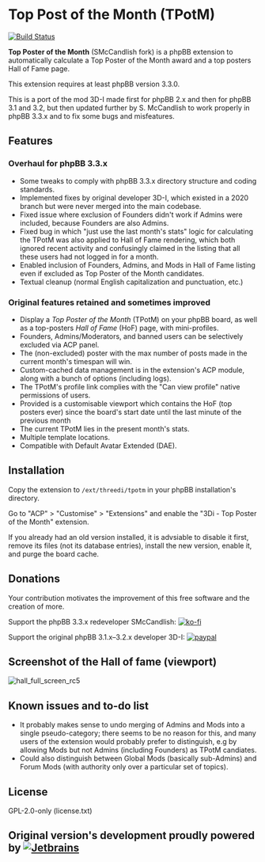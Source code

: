 # Top Post of the Month (TPotM)
[![Build Status](https://travis-ci.org/3D-I/tpotm.svg)](https://travis-ci.org/3D-I/tpotm)

**Top Poster of the Month** (SMcCandlish fork) is a phpBB extension to automatically calculate a Top Poster of the Month award and a top posters Hall of Fame page.

This extension requires at least phpBB version 3.3.0.

This is a port of the mod 3D-I made first for phpBB 2.x and then for phpBB 3.1 and 3.2, but then updated further by S. McCandlish to work properly in phpBB 3.3.x and to fix some bugs and misfeatures.

## Features
### Overhaul for phpBB 3.3.x

- Some tweaks to comply with phpBB 3.3.x directory structure and coding standards.
- Implemented fixes by original developer 3D-I, which existed in a 2020 branch but were never merged into the main codebase.
- Fixed issue where exclusion of Founders didn't work if Admins were included, because Founders are also Admins.
- Fixed bug in which "just use the last month's stats" logic for calculating the TPotM was also applied to Hall of Fame rendering, which both ignored recent activity and confusingly claimed in the listing that all these users had not logged in for a month.
- Enabled inclusion of Founders, Admins, and Mods in Hall of Fame listing even if excluded as Top Poster of the Month candidates.
- Textual cleanup (normal English capitalization and punctuation, etc.)

### Original features retained and sometimes improved

- Display a _Top Poster of the Month_ (TPotM) on your phpBB board, as well as a top-posters _Hall of Fame_ (HoF) page, with mini-profiles.
- Founders, Admins/Moderators, and banned users can be selectively excluded via ACP panel.
- The (non-excluded) poster with the max number of posts made in the current month's timespan will win.
- Custom-cached data management is in the extension's ACP module, along with a bunch of options (including logs).
- The TPotM's profile link complies with the "Can view profile" native permissions of users.
- Provided is a customisable viewport which contains the HoF (top posters ever) since the board's start date until the last minute of the previous month
- The current TPotM lies in the present month's stats.
- Multiple template locations.
- Compatible with Default Avatar Extended (DAE).

## Installation

Copy the extension to `/ext/threedi/tpotm` in your phpBB installation's directory.

Go to "ACP" &gt; "Customise" &gt; "Extensions" and enable the "3Di - Top Poster of the Month" extension.

If you already had an old version installed, it is advsiable to disable it first, remove its files (not its database entries), install the new version, enable it, and purge the board cache.

## Donations
Your contribution motivates the improvement of this free software and the creation of more.

Support the phpBB 3.3.x redeveloper SMcCandlish: [![ko-fi](https://ko-fi.com/img/githubbutton_sm.svg)](https://ko-fi.com/SMcCandlish)

Support the original phpBB 3.1.x–3.2.x developer 3D-I: [![paypal](https://www.paypalobjects.com/en_US/GB/i/btn/btn_donateCC_LG.gif)](https://www.paypal.com/cgi-bin/webscr?cmd=_s-xclick&hosted_button_id=ZLN6KTV2WQSRN)

## Screenshot of the Hall of fame (viewport)
![hall_full_screen_rc5](https://user-images.githubusercontent.com/480857/31104568-0cc1d628-a7de-11e7-877f-59bf32c534d4.png)

## Known issues and to-do list

- It probably makes sense to undo merging of Admins and Mods into a single pseudo-category; there seems to be no reason for this, and many users of the extension would probably prefer to distinguish, e.g by allowing Mods but not Admins (including Founders) as TPotM candiates.
- Could also distinguish between Global Mods (basically sub-Admins) and Forum Mods (with authority only over a particular set of topics).

## License

GPL-2.0-only (license.txt)

## Original version's development proudly powered by [![Jetbrains](https://user-images.githubusercontent.com/480857/38287180-982983fc-37c9-11e8-9634-02e1ea1632c8.png)](https://www.jetbrains.com/)

